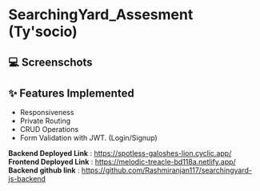 # SearchingYard_Assesment (Ty'socio)

## 💻 Screenschots


## ✨ Features Implemented
- Responsiveness
- Private Routing
- CRUD Operations
- Form Validation with JWT. (Login/Signup)



**Backend Deployed Link** : https://spotless-galoshes-lion.cyclic.app/
**Frontend Deployed Link** : https://melodic-treacle-bd118a.netlify.app/
**Backend github link** : https://github.com/Rashmiranjan117/searchingyard-js-backend
